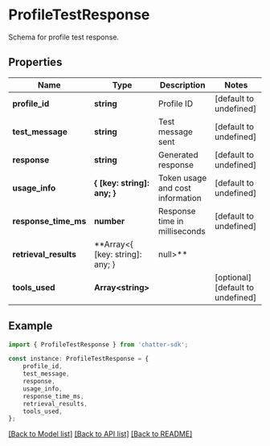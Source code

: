 # ProfileTestResponse

Schema for profile test response.

## Properties

Name | Type | Description | Notes
------------ | ------------- | ------------- | -------------
**profile_id** | **string** | Profile ID | [default to undefined]
**test_message** | **string** | Test message sent | [default to undefined]
**response** | **string** | Generated response | [default to undefined]
**usage_info** | **{ [key: string]: any; }** | Token usage and cost information | [default to undefined]
**response_time_ms** | **number** | Response time in milliseconds | [default to undefined]
**retrieval_results** | **Array&lt;{ [key: string]: any; } | null&gt;** |  | [optional] [default to undefined]
**tools_used** | **Array&lt;string&gt;** |  | [optional] [default to undefined]

## Example

```typescript
import { ProfileTestResponse } from 'chatter-sdk';

const instance: ProfileTestResponse = {
    profile_id,
    test_message,
    response,
    usage_info,
    response_time_ms,
    retrieval_results,
    tools_used,
};
```

[[Back to Model list]](../README.md#documentation-for-models) [[Back to API list]](../README.md#documentation-for-api-endpoints) [[Back to README]](../README.md)
